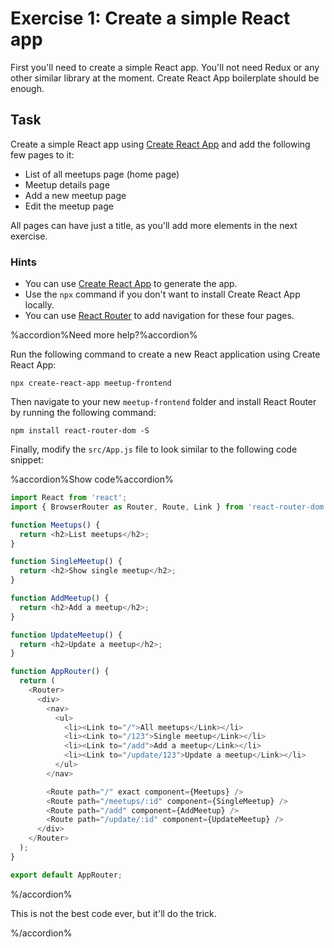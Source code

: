 # Exercise 1: Create a simple React app

First you'll need to create a simple React app. You'll not need Redux or any other similar library at the moment. Create React App boilerplate should be enough.

## Task

Create a simple React app using [Create React App](https://github.com/facebook/create-react-app) and add the following few pages to it:

- List of all meetups page (home page)
- Meetup details page
- Add a new meetup page
- Edit the meetup page

All pages can have just a title, as you'll add more elements in the next exercise.

### Hints

- You can use [Create React App](https://github.com/facebook/create-react-app) to generate the app.
- Use the `npx` command if you don't want to install Create React App locally.
- You can use [React Router](https://reacttraining.com/react-router/web/guides/quick-start) to add navigation for these four pages.

%accordion%Need more help?%accordion%

Run the following command to create a new React application using Create React App:

```shell
npx create-react-app meetup-frontend
```

Then navigate to your new `meetup-frontend` folder and install React Router by running the following command:

```shell
npm install react-router-dom -S
```

Finally, modify the `src/App.js` file to look similar to the following code snippet:

%accordion%Show code%accordion%

```javascript
import React from 'react';
import { BrowserRouter as Router, Route, Link } from 'react-router-dom';

function Meetups() {
  return <h2>List meetups</h2>;
}

function SingleMeetup() {
  return <h2>Show single meetup</h2>;
}

function AddMeetup() {
  return <h2>Add a meetup</h2>;
}

function UpdateMeetup() {
  return <h2>Update a meetup</h2>;
}

function AppRouter() {
  return (
    <Router>
      <div>
        <nav>
          <ul>
            <li><Link to="/">All meetups</Link></li>
            <li><Link to="/123">Single meetup</Link></li>
            <li><Link to="/add">Add a meetup</Link></li>
            <li><Link to="/update/123">Update a meetup</Link></li>
          </ul>
        </nav>

        <Route path="/" exact component={Meetups} />
        <Route path="/meetups/:id" component={SingleMeetup} />
        <Route path="/add" component={AddMeetup} />
        <Route path="/update/:id" component={UpdateMeetup} />
      </div>
    </Router>
  );
}

export default AppRouter;
```

%/accordion%

This is not the best code ever, but it'll do the trick.

%/accordion%